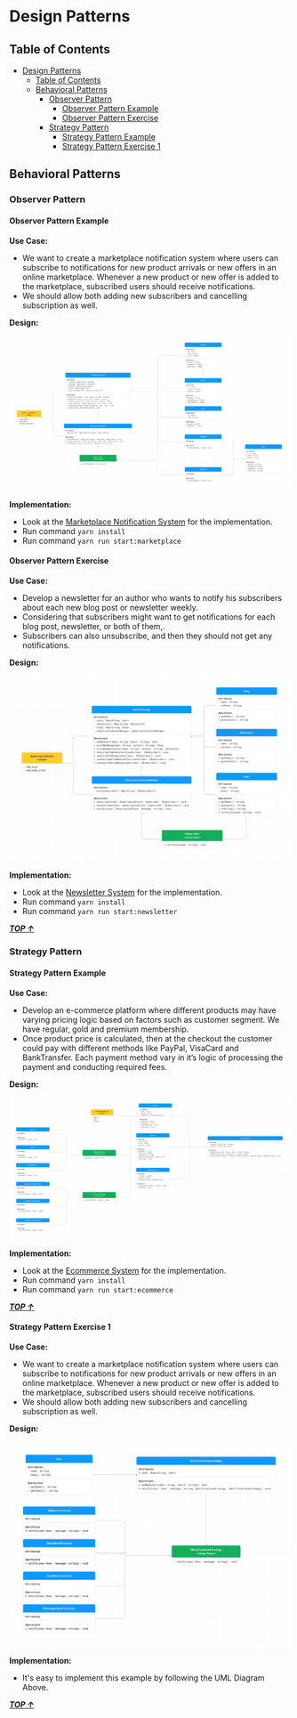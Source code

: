 # Design Patterns

## Table of Contents

<!-- TOC -->

- [Design Patterns](#design-patterns)
  - [Table of Contents](#table-of-contents)
  - [Behavioral Patterns](#behavioral-patterns)
    - [Observer Pattern](#observer-pattern)
      - [Observer Pattern Example](#observer-pattern-example)
      - [Observer Pattern Exercise](#observer-pattern-exercise)
    - [Strategy Pattern](#strategy-pattern)
      - [Strategy Pattern Example](#strategy-pattern-example)
      - [Strategy Pattern Exercise 1](#strategy-pattern-exercise-1)

<!-- /TOC -->

## Behavioral Patterns

### Observer Pattern

#### Observer Pattern Example

**Use Case:**

- We want to create a marketplace notification system where users can subscribe to notifications for new product arrivals or new offers in an online marketplace. Whenever a new product or new offer is added to the marketplace, subscribed users should receive notifications.
- We should allow both adding new subscribers and cancelling subscription as well.

**Design:**

![marketplace-notification-system](./observer/design/market-place-notification-system.png)

**Implementation:**

- Look at the [Marketplace Notification System](./observer) for the implementation.
- Run command `yarn install`
- Run command `yarn run start:marketplace`

#### Observer Pattern Exercise

**Use Case:**

- Develop a newsletter for an author who wants to notify his subscribers about each new blog post or newsletter weekly.
- Considering that subscribers might want to get notifications for each blog post, newsletter, or both of them,.
- Subscribers can also unsubscribe, and then they should not get any notifications.

**Design:**

![newsletter-notification-system](./observer/design/newsletter-notification-system.png)

**Implementation:**

- Look at the [Newsletter System](./observer) for the implementation.
- Run command `yarn install`
- Run command `yarn run start:newsletter`

_**[TOP ↑](#design-patterns)**_

### Strategy Pattern

#### Strategy Pattern Example

**Use Case:**

- Develop an e-commerce platform where different products may have varying pricing logic based on factors such as customer segment. We have regular, gold and premium membership.
- Once product price is calculated, then at the checkout the customer could pay with different methods like PayPal, VisaCard and BankTransfer. Each payment method vary in it’s logic of processing the payment and conducting required fees.

**Design:**

![ecommerce-system](./strategy/design/ecommerce-example.png)

**Implementation:**

- Look at the [Ecommerce System](./strategy/) for the implementation.
- Run command `yarn install`
- Run command `yarn run start:ecommerce`

_**[TOP ↑](#design-patterns)**_

#### Strategy Pattern Exercise 1

**Use Case:**

- We want to create a marketplace notification system where users can subscribe to notifications for new product arrivals or new offers in an online marketplace. Whenever a new product or new offer is added to the marketplace, subscribed users should receive notifications.
- We should allow both adding new subscribers and cancelling subscription as well.

**Design:**

![Notification-System](./strategy/design/notification-system.png)

**Implementation:**

- It's easy to implement this example by following the UML Diagram Above.

_**[TOP ↑](#design-patterns)**_
